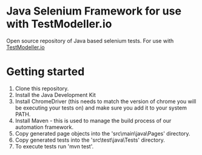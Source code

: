 # Java Selenium Framework for use with TestModeller.io
Open source repository of Java based selenium tests. For use with [TestModeller.io](http://www.testmodeller.io)

# Getting started
1. Clone this repository.
2. Install the Java Development Kit
3. Install ChromeDriver (this needs to match the version of chrome you will be executing your tests on) and make sure you add it to your system PATH.
4. Install Maven - this is used to manage the build process of our automation framework.
5. Copy generated page objects into the 'src\main\java\Pages' directory. 
6. Copy generated tests into the 'src\test\java\Tests' directory.
7. To execute tests run 'mvn test'. 
